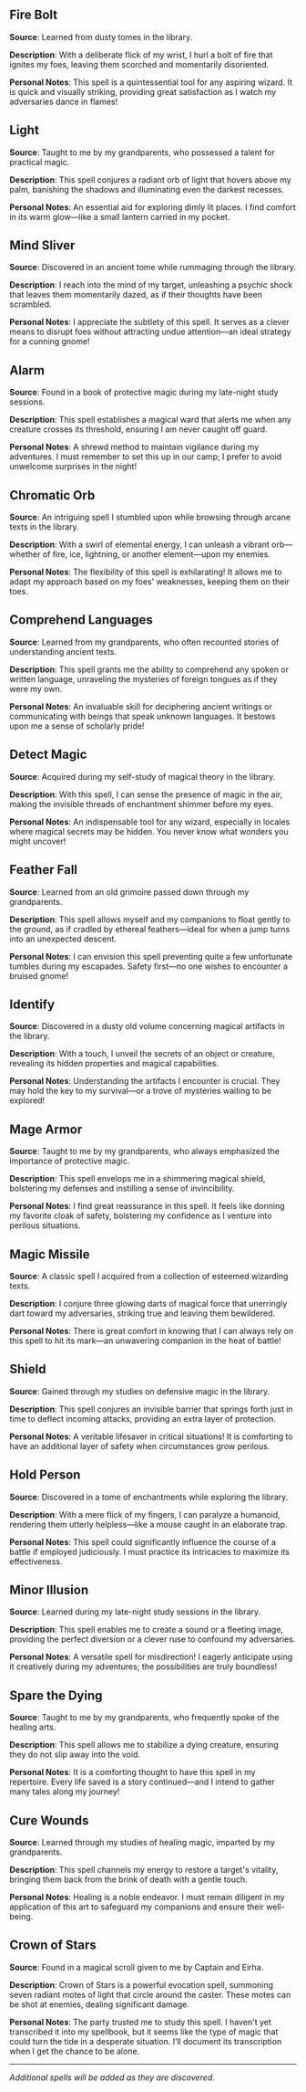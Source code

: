## Fire Bolt
**Source**: Learned from dusty tomes in the library.

**Description**: With a deliberate flick of my wrist, I hurl a bolt of fire that ignites my foes, leaving them scorched and momentarily disoriented.

**Personal Notes**: This spell is a quintessential tool for any aspiring wizard. It is quick and visually striking, providing great satisfaction as I watch my adversaries dance in flames!
## Light
**Source**: Taught to me by my grandparents, who possessed a talent for practical magic.

**Description**: This spell conjures a radiant orb of light that hovers above my palm, banishing the shadows and illuminating even the darkest recesses.

**Personal Notes**: An essential aid for exploring dimly lit places. I find comfort in its warm glow—like a small lantern carried in my pocket.
## Mind Sliver
**Source**: Discovered in an ancient tome while rummaging through the library.

**Description**: I reach into the mind of my target, unleashing a psychic shock that leaves them momentarily dazed, as if their thoughts have been scrambled.

**Personal Notes**: I appreciate the subtlety of this spell. It serves as a clever means to disrupt foes without attracting undue attention—an ideal strategy for a cunning gnome!
## Alarm
**Source**: Found in a book of protective magic during my late-night study sessions.

**Description**: This spell establishes a magical ward that alerts me when any creature crosses its threshold, ensuring I am never caught off guard.

**Personal Notes**: A shrewd method to maintain vigilance during my adventures. I must remember to set this up in our camp; I prefer to avoid unwelcome surprises in the night!
## Chromatic Orb
**Source**: An intriguing spell I stumbled upon while browsing through arcane texts in the library.

**Description**: With a swirl of elemental energy, I can unleash a vibrant orb—whether of fire, ice, lightning, or another element—upon my enemies.

**Personal Notes**: The flexibility of this spell is exhilarating! It allows me to adapt my approach based on my foes' weaknesses, keeping them on their toes.
## Comprehend Languages
**Source**: Learned from my grandparents, who often recounted stories of understanding ancient texts.

**Description**: This spell grants me the ability to comprehend any spoken or written language, unraveling the mysteries of foreign tongues as if they were my own.

**Personal Notes**: An invaluable skill for deciphering ancient writings or communicating with beings that speak unknown languages. It bestows upon me a sense of scholarly pride!
## Detect Magic
**Source**: Acquired during my self-study of magical theory in the library.

**Description**: With this spell, I can sense the presence of magic in the air, making the invisible threads of enchantment shimmer before my eyes.

**Personal Notes**: An indispensable tool for any wizard, especially in locales where magical secrets may be hidden. You never know what wonders you might uncover!
## Feather Fall
**Source**: Learned from an old grimoire passed down through my grandparents.

**Description**: This spell allows myself and my companions to float gently to the ground, as if cradled by ethereal feathers—ideal for when a jump turns into an unexpected descent.

**Personal Notes**: I can envision this spell preventing quite a few unfortunate tumbles during my escapades. Safety first—no one wishes to encounter a bruised gnome!
## Identify
**Source**: Discovered in a dusty old volume concerning magical artifacts in the library.

**Description**: With a touch, I unveil the secrets of an object or creature, revealing its hidden properties and magical capabilities.

**Personal Notes**: Understanding the artifacts I encounter is crucial. They may hold the key to my survival—or a trove of mysteries waiting to be explored!
## Mage Armor
**Source**: Taught to me by my grandparents, who always emphasized the importance of protective magic.

**Description**: This spell envelops me in a shimmering magical shield, bolstering my defenses and instilling a sense of invincibility.

**Personal Notes**: I find great reassurance in this spell. It feels like donning my favorite cloak of safety, bolstering my confidence as I venture into perilous situations.
## Magic Missile
**Source**: A classic spell I acquired from a collection of esteemed wizarding texts.

**Description**: I conjure three glowing darts of magical force that unerringly dart toward my adversaries, striking true and leaving them bewildered.

**Personal Notes**: There is great comfort in knowing that I can always rely on this spell to hit its mark—an unwavering companion in the heat of battle!
## Shield
**Source**: Gained through my studies on defensive magic in the library.

**Description**: This spell conjures an invisible barrier that springs forth just in time to deflect incoming attacks, providing an extra layer of protection.

**Personal Notes**: A veritable lifesaver in critical situations! It is comforting to have an additional layer of safety when circumstances grow perilous.
## Hold Person
**Source**: Discovered in a tome of enchantments while exploring the library.

**Description**: With a mere flick of my fingers, I can paralyze a humanoid, rendering them utterly helpless—like a mouse caught in an elaborate trap.

**Personal Notes**: This spell could significantly influence the course of a battle if employed judiciously. I must practice its intricacies to maximize its effectiveness.
## Minor Illusion
**Source**: Learned during my late-night study sessions in the library.

**Description**: This spell enables me to create a sound or a fleeting image, providing the perfect diversion or a clever ruse to confound my adversaries.

**Personal Notes**: A versatile spell for misdirection! I eagerly anticipate using it creatively during my adventures; the possibilities are truly boundless!
## Spare the Dying
**Source**: Taught to me by my grandparents, who frequently spoke of the healing arts.

**Description**: This spell allows me to stabilize a dying creature, ensuring they do not slip away into the void.

**Personal Notes**: It is a comforting thought to have this spell in my repertoire. Every life saved is a story continued—and I intend to gather many tales along my journey!
## Cure Wounds
**Source**: Learned through my studies of healing magic, imparted by my grandparents.

**Description**: This spell channels my energy to restore a target's vitality, bringing them back from the brink of death with a gentle touch.

**Personal Notes**: Healing is a noble endeavor. I must remain diligent in my application of this art to safeguard my companions and ensure their well-being.
## Crown of Stars
**Source**: Found in a magical scroll given to me by Captain and Eirha.

**Description**: Crown of Stars is a powerful evocation spell, summoning seven radiant motes of light that circle around the caster. These motes can be shot at enemies, dealing significant damage.

**Personal Notes**: The party trusted me to study this spell. I haven't yet transcribed it into my spellbook, but it seems like the type of magic that could turn the tide in a desperate situation. I’ll document its transcription when I get the chance to be alone.

-----
*Additional spells will be added as they are discovered.*